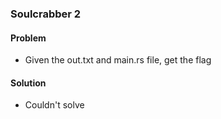 ### Soulcrabber 2

#### Problem

- Given the out.txt and main.rs file, get the flag

#### Solution

- Couldn't solve
